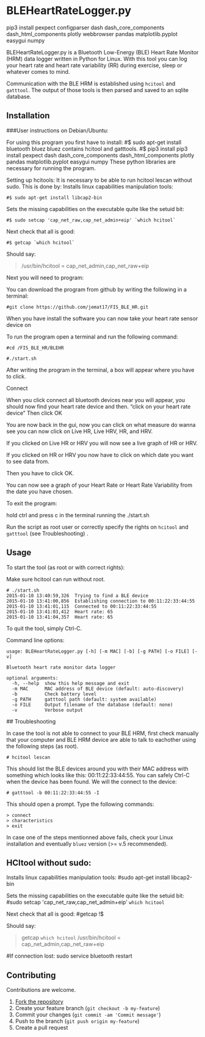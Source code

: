 BLEHeartRateLogger.py
=====================

pip3 install pexpect configparser dash dash_core_components dash_html_components plotly webbrowser pandas matplotlib.pyplot easygui numpy




BLEHeartRateLogger.py is a Bluetooth Low-Energy (BLE) Heart Rate Monitor (HRM) data logger written in Python for Linux. With this tool you can log your heart rate and heart rate variability (RR) during exercise, sleep or whatever comes to mind.

Communication with the BLE HRM is established using `hcitool` and `gatttool`. The output of those tools is then parsed and saved to an sqlite database.



## Installation

###User instructions on Debian/Ubuntu:

For using this program you first have to install:
#$ sudo apt-get install bluetooth bluez 
bluez contains hcitool and gatttools.
#$ pip3 install pip3 install pexpect dash dash_core_components dash_html_components plotly pandas matplotlib.pyplot easygui numpy
These python libraries are necessary for running the program. 

Setting up hcitools:
It is necessary to be able to run hcitool lescan without sudo. This is done by:
Installs linux capabilities manipulation tools:
```
#$ sudo apt-get install libcap2-bin
```
Sets the missing capabilities on the executable quite like the setuid bit:
```
#$ sudo setcap 'cap_net_raw,cap_net_admin+eip' `which hcitool`
```
Next check that all is good: 
```
#$ getcap `which hcitool`
```
Should say:

> /usr/bin/hcitool = cap_net_admin,cap_net_raw+eip

Next you will need to program:

You can download the program from github by writing the following in a terminal:
```
#git clone https://github.com/jemat17/FIS_BLE_HR.git 
```
When you have install the software you can now take your heart rate sensor device on

To run the program open a terminal and run the following command:
```
#cd /FIS_BLE_HR/BLEHR

#./start.sh
```
After writing the program in the terminal, a box will appear where you have to click.

Connect 

When you click connect all bluetooth devices near you will appear, you should now find your heart rate device and then.
“click on your heart rate device” 
Then click OK

You are now back in the gui, now you can click on what measure do wanna see you can now click on Live HR, Live HRV, HR, and HRV.

If you clicked on Live HR or HRV you will now see a live graph of HR or HRV.

If you clicked on HR or HRV you now have to click on which date you want to see data from.

Then you have to click OK.

You can now see a graph of your Heart Rate or Heart Rate Variability from the date you have chosen. 

To exit the program: 

hold ctrl and press c in the terminal running the ./start.sh

Run the script as root user or correctly specify the rights on `hcitool` and `gatttool` (see Troubleshooting) .



## Usage

To start the tool (as root or with correct rights):

Make sure hcitool can run without root. 
```
# ./start.sh
2015-01-10 13:40:59,326  Trying to find a BLE device
2015-01-10 13:41:00,856  Establishing connection to 00:11:22:33:44:55
2015-01-10 13:41:01,115  Connected to 00:11:22:33:44:55
2015-01-10 13:41:03,412  Heart rate: 65
2015-01-10 13:41:04,357  Heart rate: 65
```

To quit the tool, simply Ctrl-C.


Command line options:
```
usage: BLEHeartRateLogger.py [-h] [-m MAC] [-b] [-g PATH] [-o FILE] [-v]

Bluetooth heart rate monitor data logger

optional arguments:
  -h, --help  show this help message and exit
  -m MAC      MAC address of BLE device (default: auto-discovery)
  -b          Check battery level
  -g PATH     gatttool path (default: system available)
  -o FILE     Output filename of the database (default: none)
  -v          Verbose output
```



## Troubleshooting

In case the tool is not able to connect to your BLE HRM, first check manually that your computer and BLE HRM device are able to talk to eachother using the following steps (as root).
```
# hcitool lescan
```
This should list the BLE devices around you with their MAC address with something which looks like this: 00:11:22:33:44:55. You can safely Ctrl-C when the device has been found. We will the connect to the device:
```
# gatttool -b 00:11:22:33:44:55 -I
```
This should open a prompt. Type the following commands:
```
> connect
> characteristics
> exit
```

In case one of the steps mentionned above fails, check your Linux installation and eventually `bluez` version (>= v.5 recommended).

## HCItool without sudo:

Installs linux capabilities manipulation tools:
#sudo apt-get install libcap2-bin

Sets the missing capabilities on the executable quite like the setuid bit:
#sudo setcap 'cap_net_raw,cap_net_admin+eip' `which hcitool`

Next check that all is good: 
#getcap !$

Should say:
> getcap `which hcitool`
> /usr/bin/hcitool = cap_net_admin,cap_net_raw+eip
 
#If connection lost: 
sudo service bluetooth restart 

## Contributing

Contributions are welcome.

1. [Fork the repository](https://github.com/jemat17/FIS_BLE_HR)
2. Create your feature branch (`git checkout -b my-feature`)
3. Commit your changes (`git commit -am 'Commit message'`)
4. Push to the branch (`git push origin my-feature`)
5. Create a pull request

